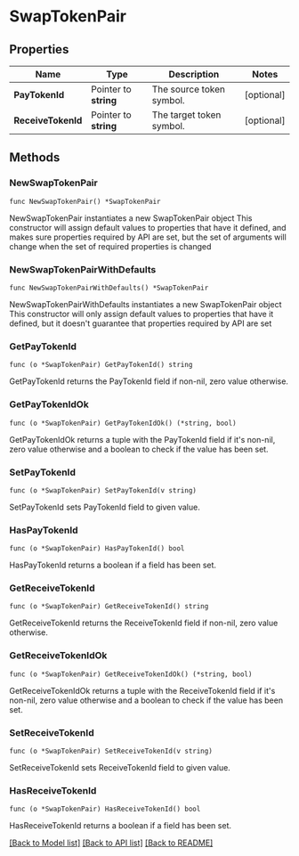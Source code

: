 # SwapTokenPair

## Properties

Name | Type | Description | Notes
------------ | ------------- | ------------- | -------------
**PayTokenId** | Pointer to **string** | The source token symbol. | [optional] 
**ReceiveTokenId** | Pointer to **string** | The target token symbol. | [optional] 

## Methods

### NewSwapTokenPair

`func NewSwapTokenPair() *SwapTokenPair`

NewSwapTokenPair instantiates a new SwapTokenPair object
This constructor will assign default values to properties that have it defined,
and makes sure properties required by API are set, but the set of arguments
will change when the set of required properties is changed

### NewSwapTokenPairWithDefaults

`func NewSwapTokenPairWithDefaults() *SwapTokenPair`

NewSwapTokenPairWithDefaults instantiates a new SwapTokenPair object
This constructor will only assign default values to properties that have it defined,
but it doesn't guarantee that properties required by API are set

### GetPayTokenId

`func (o *SwapTokenPair) GetPayTokenId() string`

GetPayTokenId returns the PayTokenId field if non-nil, zero value otherwise.

### GetPayTokenIdOk

`func (o *SwapTokenPair) GetPayTokenIdOk() (*string, bool)`

GetPayTokenIdOk returns a tuple with the PayTokenId field if it's non-nil, zero value otherwise
and a boolean to check if the value has been set.

### SetPayTokenId

`func (o *SwapTokenPair) SetPayTokenId(v string)`

SetPayTokenId sets PayTokenId field to given value.

### HasPayTokenId

`func (o *SwapTokenPair) HasPayTokenId() bool`

HasPayTokenId returns a boolean if a field has been set.

### GetReceiveTokenId

`func (o *SwapTokenPair) GetReceiveTokenId() string`

GetReceiveTokenId returns the ReceiveTokenId field if non-nil, zero value otherwise.

### GetReceiveTokenIdOk

`func (o *SwapTokenPair) GetReceiveTokenIdOk() (*string, bool)`

GetReceiveTokenIdOk returns a tuple with the ReceiveTokenId field if it's non-nil, zero value otherwise
and a boolean to check if the value has been set.

### SetReceiveTokenId

`func (o *SwapTokenPair) SetReceiveTokenId(v string)`

SetReceiveTokenId sets ReceiveTokenId field to given value.

### HasReceiveTokenId

`func (o *SwapTokenPair) HasReceiveTokenId() bool`

HasReceiveTokenId returns a boolean if a field has been set.


[[Back to Model list]](../README.md#documentation-for-models) [[Back to API list]](../README.md#documentation-for-api-endpoints) [[Back to README]](../README.md)


